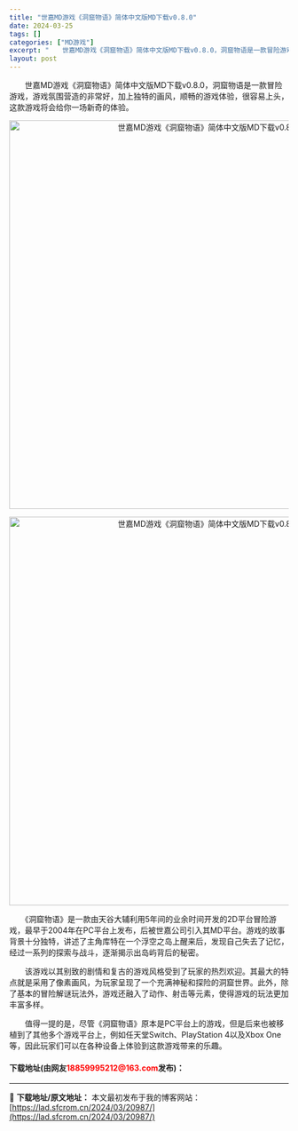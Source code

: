 ```yaml
---
title: "世嘉MD游戏《洞窟物语》简体中文版MD下载v0.8.0"
date: 2024-03-25
tags: []
categories: ["MD游戏"]
excerpt: "　　世嘉MD游戏《洞窟物语》简体中文版MD下载v0.8.0，洞窟物语是一款冒险游戏，游戏氛围营造的非常好，加上独特的画风，顺畅的游戏体验，很容易上头，这款游戏将会给你一场新奇的体验。 　　《洞窟物语》是一款由天谷大辅利用5年间的业余时间开发的2D平台冒险游戏，最早于2004年在PC平台上发布，后被世&hellip;"
layout: post
---
```


 <p>　　世嘉MD游戏《洞窟物语》简体中文版MD下载v0.8.0，洞窟物语是一款冒险游戏，游戏氛围营造的非常好，加上独特的画风，顺畅的游戏体验，很容易上头，这款游戏将会给你一场新奇的体验。</p> <p align="center"><img align="" border="0" src="https://lad.sfcrom.cn/wp-content/uploads/2024/03/20240325_660118315c458.webp" width="700" alt="世嘉MD游戏《洞窟物语》简体中文版MD下载v0.8.0" /></p> <p align="center"><img align="" border="0" src="https://lad.sfcrom.cn/wp-content/uploads/2024/03/20240325_66011831bc08d.webp" width="700" alt="世嘉MD游戏《洞窟物语》简体中文版MD下载v0.8.0" /></p> <p>　　《洞窟物语》是一款由天谷大辅利用5年间的业余时间开发的2D平台冒险游戏，最早于2004年在PC平台上发布，后被世嘉公司引入其MD平台。游戏的故事背景十分独特，讲述了主角库特在一个浮空之岛上醒来后，发现自己失去了记忆，经过一系列的探索与战斗，逐渐揭示出岛屿背后的秘密。</p> <p>　　该游戏以其别致的剧情和复古的游戏风格受到了玩家的热烈欢迎。其最大的特点就是采用了像素画风，为玩家呈现了一个充满神秘和探险的洞窟世界。此外，除了基本的冒险解谜玩法外，游戏还融入了动作、射击等元素，使得游戏的玩法更加丰富多样。</p> <p>　　值得一提的是，尽管《洞窟物语》原本是PC平台上的游戏，但是后来也被移植到了其他多个游戏平台上，例如任天堂Switch、PlayStation 4以及Xbox One等，因此玩家们可以在各种设备上体验到这款游戏带来的乐趣。</p> <p><h4>下载地址(由网友<font color="red">18859995212@163.com</font>发布)：</h4></p> 

---
📖 **下载地址/原文地址：** 本文最初发布于我的博客网站：[https://lad.sfcrom.cn/2024/03/20987/](https://lad.sfcrom.cn/2024/03/20987/)

